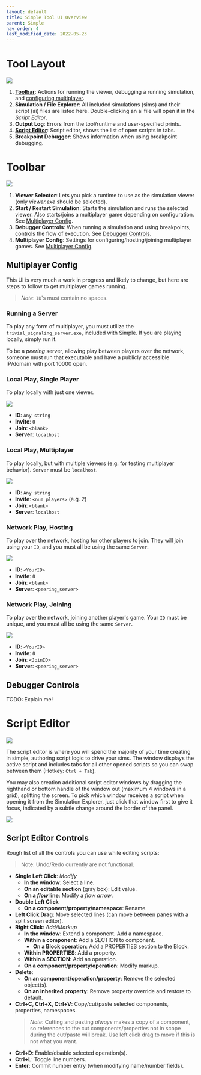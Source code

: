 ```yaml
---
layout: default
title: Simple Tool UI Overview
parent: Simple
nav_order: 4
last_modified_date: 2022-05-23
---
```


# Tool Layout

![](/assets/simple/simple_tool_diagram.png)

1. **[Toolbar](#toolbar)**: Actions for running the viewer, debugging a running simulation, and [configuring multiplayer](#multiplayer-config).
2. **Simulation / File Explorer**: All included simulations (sims) and their script (ai) files are listed here. Double-clicking an ai file will open it in the _Script Editor_.
3. **Output Log**: Errors from the tool/runtime and user-specified prints.
4. **[Script Editor](#script-editor)**: Script editor, shows the list of open scripts in tabs.
5. **Breakpoint Debugger**: Shows information when using breakpoint debugging.

# Toolbar

![](/assets/simple/simple_tool_diagram2.png)

1. **Viewer Selector**: Lets you pick a runtime to use as the simulation viewer (only _viewer.exe_ should be selected).
2. **Start / Restart Simulation**: Starts the simulation and runs the selected viewer. Also starts/joins a multiplayer game depending on configuration. See [Multiplayer Config](#multiplayer-config).
3. **Debugger Controls**: When running a simulation and using breakpoints, controls the flow of execution. See [Debugger Controls](#debugger-controls).
4. **Multiplayer Config**: Settings for configuring/hosting/joining multiplayer games. See [Multiplayer Config](#multiplayer-config).

## Multiplayer Config

This UI is very much a work in progress and likely to change, but here are steps to follow to get multiplayer games running.
> _Note_: `ID`'s must contain no spaces.

### Running a Server

To play any form of multiplayer, you must utilize the `trivial_signaling_server.exe`, included with Simple. If you are playing locally, simply run it.

To be a _peering_ server, allowing play between players over the network, someone must run that executable and have a publicly accessible IP/domain with port 10000 open. 

### Local Play, Single Player

To play locally with just one viewer.

![](/assets/simple/simple_tool_multiplayer1.png)
- **ID**: `Any string`
- **Invite**: `0`
- **Join**: `<blank>`
- **Server**: `localhost`

### Local Play, Multiplayer

To play locally, but with multiple viewers (e.g. for testing multiplayer behavior). `Server` must be `localhost`.

![](/assets/simple/simple_tool_multiplayer2.png)

- **ID**: `Any string`
- **Invite**: `<num_players>` (e.g. 2)
- **Join**: `<blank>`
- **Server**: `localhost`

### Network Play, Hosting

To play over the network, hosting for other players to join. They will join using your `ID`, and you must all be using the same `Server`.

![](/assets/simple/simple_tool_multiplayer3.png)

- **ID**: `<YourID>`
- **Invite**: `0`
- **Join**: `<blank>`
- **Server**: `<peering_server>`

### Network Play, Joining

To play over the network, joining another player's game. Your `ID` must be unique, and you must all be using the same `Server`.

![](/assets/simple/simple_tool_multiplayer4.png)

- **ID**: `<YourID>`
- **Invite**: `0`
- **Join**: `<JoinID>`
- **Server**: `<peering_server>`

## Debugger Controls

TODO: Explain me!

# Script Editor

![](/assets/simple/simple_script_ed2.png)

The script editor is where you will spend the majority of your time creating in simple, authoring script logic to drive your sims. The window displays the active script and includes tabs for all other opened scripts so you can swap between them (Hotkey: `Ctrl + Tab`).

You may also creation additional script editor windows by dragging the righthand or bottom handle of the window out (maximum 4 windows in a grid), splitting the screen. To pick which window receives a script when opening it from the Simulation Explorer, just click that window first to give it focus, indicated by a subtle change around the border of the panel.

![](/assets/simple/simple_script_ed.png)

## Script Editor Controls

Rough list of all the controls you can use while editing scripts:
> Note: Undo/Redo currently are not functional.

- **Single Left Click**: _Modify_
    - **In the window**: Select a line.
    - **On an editable section** (gray box): Edit value.
    - **On a _flow_ line**: Modify a _flow arrow_.
- **Double Left Click**
    - **On a component/property/namespace**: Rename.
- **Left Click Drag**: Move selected lines (can move between panes with a split screen editor).
- **Right Click**: _Add/Markup_
    - **In the window**: Extend a component. Add a namespace.
    - **Within a component**: Add a SECTION to component.
        - **On a Block operation**: Add a PROPERTIES section to the Block. 
    - **Within PROPERTIES**: Add a property.
    - **Within a SECTION**: Add an operation.
    - **On a component/property/operation**: Modify markup.
- **Delete**:
    - **On an component/operation/property**: Remove the selected object(s).
    - **On an inherited property**: Remove property override and restore to default.
- **Ctrl+C, Ctrl+X, Ctrl+V**: Copy/cut/paste selected components, properties, namespaces.
    > _Note_: Cutting and pasting _always_ makes a copy of a component, so references to the cut components/properties not in scope during the cut/paste will break. Use left click drag to move if this is not what you want.
- **Ctrl+D**: Enable/disable selected operation(s).
- **Ctrl+L**: Toggle line numbers.
- **Enter**: Commit number entry (when modifying name/number fields).